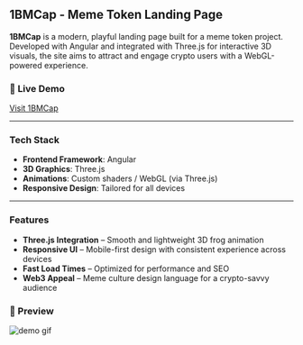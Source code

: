 ##  1BMCap - Meme Token Landing Page

**1BMCap** is a modern, playful landing page built for a meme token project. Developed with Angular and integrated with Three.js for interactive 3D visuals, the site aims to attract and engage crypto users with a WebGL-powered experience.

### 🔗 Live Demo

 [Visit 1BMCap](https://www.1bmcap.com)

---

###  Tech Stack

- **Frontend Framework**: Angular
- **3D Graphics**: Three.js
- **Animations**: Custom shaders / WebGL (via Three.js)
- **Responsive Design**: Tailored for all devices

---

###  Features

-  **Three.js Integration** – Smooth and lightweight 3D frog animation
-  **Responsive UI** – Mobile-first design with consistent experience across devices
-  **Fast Load Times** – Optimized for performance and SEO
-  **Web3 Appeal** – Meme culture design language for a crypto-savvy audience

### 📸 Preview

![demo gif](public/demo.gif)
